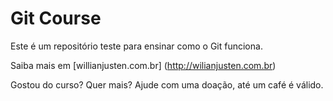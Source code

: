 # Git Course

Este é um repositório teste para ensinar como o Git funciona. 

Saiba mais em [willianjusten.com.br] (http://wilianjusten.com.br) 

Gostou do curso? Quer mais? Ajude com uma doação, até um café é válido.
